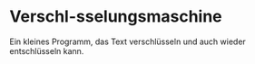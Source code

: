 # Verschl-sselungsmaschine
Ein kleines Programm, das Text verschlüsseln und auch wieder entschlüsseln kann.
